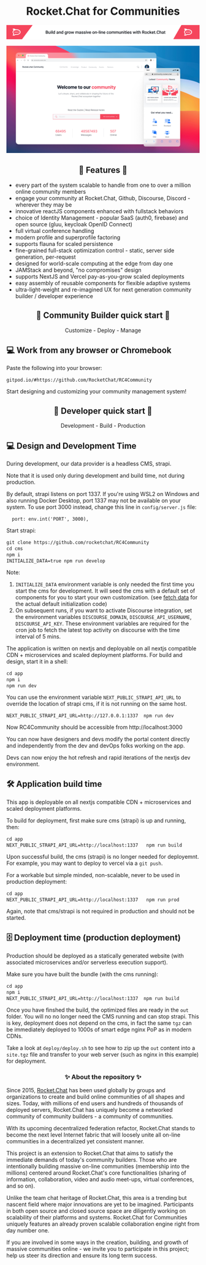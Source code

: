 <h1 align='center'>Rocket.Chat for Communities </h1>

![build and grow massive online communities with rocket.chat](./assets/readme-banner.png)

![build and grow massive online communities with rocket.chat](./assets/readme-hero.png)

<h2 align='center'>🚀 Features 🚀</h2>
<ul>
  <li>every part of the system scalable to handle from one to over a million online community members</li>
  <li>engage your community at Rocket.Chat, Github, Discourse, Discord - wherever they may be</li>
  <li>innovative reactJS components enhanced with fullstack behaviors</li>
  <li>choice of Identity Management - popular SaaS (auth0, firebase) and open source (gluu, keycloak OpenID Connect)</li>
  <li>full virtual conference handling</li>
  <li>modern profile and superprofile factoring</li>
  <li>supports flauna for scaled persistence</li>
  <li>fine-grained full-stack optimization control - static, server side generation, per-request</li>
  <li>designed for world-scale computing at the edge from day one</li>
  <li>JAMStack and beyond, "no compromises" design</li>
  <li>supports NextJS and Vercel pay-as-you-grow scaled deployments</li>
  <li>easy assembly of reusable components for flexible adaptive systems</li>
  <li>ultra-light-weight and re-imagined UX for next generation community builder / developer experience</li>
</uL>

<h2 align='center'>🚀 Community Builder quick start 🚀</h2>
<p align='center'> Customize - Deploy - Manage </p>

## 💻 Work from any browser or Chromebook

Paste the following into your browser:

```
gitpod.io/#https://github.com/RocketChat/RC4Community
```

Start designing and customizing your community management system!

 
<h2 align='center'>🚀 Developer quick start 🚀</h2>
<p align='center'> Development - Build - Production </p>

## 💻 Design and Development Time

During development, our data provider is a headless CMS, strapi.

Note that it is used only during development and build time, not during production.

By default, strapi listens on port 1337. If you're using WSL2 on Windows and also running Docker Desktop, port 1337 may not be available on your system. To use port 3000 instead, change this line in `config/server.js` file:

```
  port: env.int('PORT', 3000),
```

Start strapi:

```
git clone https://github.com/rocketchat/RC4Community
cd cms
npm i
INITIALIZE_DATA=true npm run develop
```

Note:

1. `INITIALIZE_DATA` environment variable is only needed the first time you start the cms for development. It will seed the cms with a default set of components for you to start your own customization. (see [fetch data](https://github.com/RonLek/RC4Community/blob/master/cms/config/functions/fetchData.js) for the actual default initialization code)
2. On subsequent runs, if you want to activate Discourse integration, set the environment variables `DISCOURSE_DOMAIN`, `DISCOURSE_API_USERNAME`, `DISCOURSE_API_KEY`. These environment variables are required for the cron job to fetch the latest top activity on discourse with the time interval of 5 mins.

The application is written on nextjs and deployable on all nextjs compatible CDN + microservices and scaled deployment platforms. For build and design, start it in a shell:

```
cd app
npm i
npm run dev
```

You can use the environment variable `NEXT_PUBLIC_STRAPI_API_URL` to override the location of strapi cms, if it is not running on the same host.

```
NEXT_PUBLIC_STRAPI_API_URL=http://127.0.0.1:1337  npm run dev
```

Now RC4Community should be accessible from http://localhost:3000

You can now have designers and devs modify the portal content directly and independently from the dev and devOps folks working on the app.

Devs can now enjoy the hot refresh and rapid iterations of the nextjs dev environment.

## 🛠 Application build time

This app is deployable on all nextjs compatible CDN + microservices and scaled deployment platforms.

To build for deployment, first make sure cms (strapi) is up and running, then:

```
cd app
NEXT_PUBLIC_STRAPI_API_URL=http://localhost:1337   npm run build
```

Upon successful build, the cms (strapi) is no longer needed for deployemnt. For example, you may want to deploy to vercel via a `git push`.

For a workable but simple minded, non-scalable, never to be used in production deployment:

```
cd app
NEXT_PUBLIC_STRAPI_API_URL=http://localhost:1337   npm run prod
```

Again, note that cms/strapi is not required in production and should not be started.

## 🗄 Deployment time (production deployment)

Production should be deployed as a statically generated website (with associated microservices and/or serverless execution support).

Make sure you have built the bundle (with the cms running):

```
cd app
npm i
NEXT_PUBLIC_STRAPI_API_URL=http://localhost:1337  npm run build
```

Once you have finshed the build, the optimized files are ready in the `out` folder. You will no no longer need the CMS running and can stop strapi. This is key, deployment does not depend on the cms, in fact the same `tgz` can be immediately deployed to 1000s of smart edge nginx PoP as in modern CDNs.

Take a look at `deploy/deploy.sh` to see how to zip up the `out` content into a `site.tgz` file and transfer to your web server (such as nginx in this example) for deployment.

<h3 align='center'>✨ About the repository ✨</h3>

Since 2015, [Rocket.Chat](https://rocket.chat) has been used globally by groups and organizations to create and build online communities of all shapes and sizes. Today, with millions of end users and hundreds of thousands of deployed servers, Rocket.Chat has uniquely become a networked community of community builders - a community of communities.

With its upcoming decentralized federation refactor, Rocket.Chat stands to become the next level Internet fabric that will loosely unite all on-line communities in a decentralized yet consistent manner.

This project is an extension to Rocket.Chat that aims to satisfy the immediate demands of today's community builders. Those who are intentionally building massive on-line communities (membership into the millions) centered around Rocket.Chat's core functionalities (sharing of information, collaboration, video and audio meet-ups, virtual conferences, and so on).

Unlike the team chat heritage of Rocket.Chat, this area is a trending but nascent field where major innovations are yet to be imagined. Participants in both open source and closed source space are diligently working on scalability of their platforms and systems. Rocket.Chat for Communities uniquely features an already proven scalable collaboration engine right from day number one.

If you are involved in some ways in the creation, building, and growth of massive communities online - we invite you to participate in this project; help us steer its direction and ensure its long term success.


